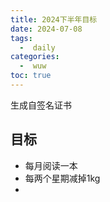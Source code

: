 ```yaml
---
title: 2024下半年目标
date: 2024-07-08
tags:
  -  daily
categories:
  -  wuw
toc: true
---
```


生成自签名证书

<!-- more -->

## 目标

- 每月阅读一本
- 每两个星期减掉1kg
- 

